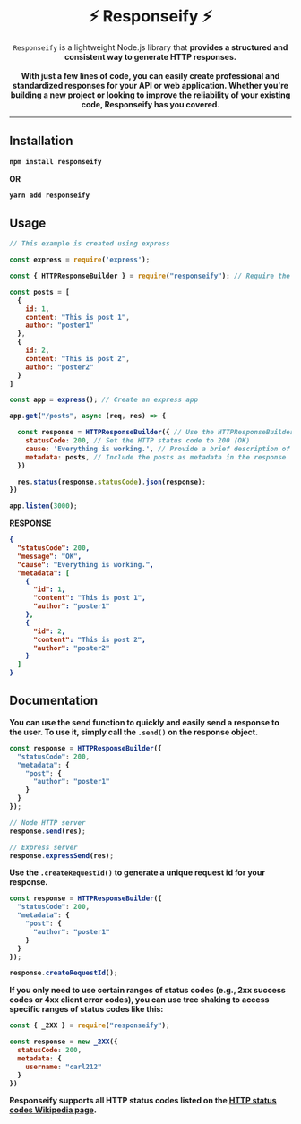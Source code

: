 <h1 align="center">⚡ Responseify ⚡</h1>

<p align="center"> <code>Responseify</code> is a lightweight Node.js library that <b> provides a structured and consistent way to generate HTTP responses. <br><br> With just a few lines of code, you can easily create professional and standardized responses for your API or web application. Whether you're building a new project or looking to improve the reliability of your existing code, Responseify has you covered.
</p>

____

## Installation

```bash
npm install responseify
```

**OR**

```bash
yarn add responseify
```

## Usage

```js
// This example is created using express

const express = require('express');

const { HTTPResponseBuilder } = require("responseify"); // Require the HTTPResponseBuilder function from the responseify library

const posts = [
  {
    id: 1,
    content: "This is post 1",
    author: "poster1"
  },
  {
    id: 2,
    content: "This is post 2",
    author: "poster2"
  }
]

const app = express(); // Create an express app

app.get("/posts", async (req, res) => {

  const response = HTTPResponseBuilder({ // Use the HTTPResponseBuilder function to generate a standardized HTTP response object
    statusCode: 200, // Set the HTTP status code to 200 (OK)
    cause: 'Everything is working.', // Provide a brief description of the cause of the response
    metadata: posts, // Include the posts as metadata in the response
  })

  res.status(response.statusCode).json(response);
})

app.listen(3000);
```
**RESPONSE**

```json
{
  "statusCode": 200,
  "message": "OK",
  "cause": "Everything is working.",
  "metadata": [
    {
      "id": 1,
      "content": "This is post 1",
      "author": "poster1"
    },
    {
      "id": 2,
      "content": "This is post 2",
      "author": "poster2"
    }
  ]
}
```

## Documentation

You can use the send function to quickly and easily send a response to the user. To use it, simply call the ```.send()``` on the response object.

```js
const response = HTTPResponseBuilder({
  "statusCode": 200,
  "metadata": {
    "post": {
      "author": "poster1"
    }
  }
});

// Node HTTP server
response.send(res);

// Express server
response.expressSend(res);
```

Use the ```.createRequestId()``` to generate a unique request id for your response.
```js
const response = HTTPResponseBuilder({
  "statusCode": 200,
  "metadata": {
    "post": {
      "author": "poster1"
    }
  }
});

response.createRequestId();
```

If you only need to use certain ranges of status codes (e.g., 2xx success codes or 4xx client error codes), you can use tree shaking to access specific ranges of status codes like this:
```js
const { _2XX } = require("responseify");

const response = new _2XX({
  statusCode: 200,
  metadata: {
    username: "carl212"
  }
})
```

Responseify supports all HTTP status codes listed on the [HTTP status codes Wikipedia page](https://en.wikipedia.org/wiki/List_of_HTTP_status_codes).
